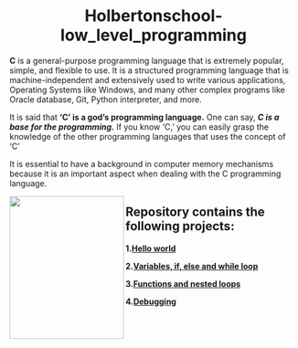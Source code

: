<h1 align="center"><b>Holbertonschool-low_level_programming</b></h1>

**C** is a general-purpose programming language that is extremely popular, simple, and flexible to use. It is a structured programming language that is machine-independent and extensively used to write various applications, Operating Systems like Windows, and many other complex programs like Oracle database, Git, Python interpreter, and more.

It is said that **‘C’ is a god’s programming language.** One can say, ***C is a base for the programming.*** If you know ‘C,’ you can easily grasp the knowledge of the other programming languages that uses the concept of ‘C’

It is essential to have a background in computer memory mechanisms because it is an important aspect when dealing with the C programming language.

<img align="left" width="200" height="250" src=" https://i.imgur.com/cdYTRZi.jpeg">

## Repository contains the following projects:

 **1.[Hello world](https://github.com/Tizihoxha/holbertonschool-low_level_programming/tree/main/hello_world)**
 
**2.[Variables, **if**, **else** and **while** loop](https://github.com/Tizihoxha/holbertonschool-low_level_programming/tree/main/variables_if_else_while)**

**3.[Functions and nested loops](https://github.com/Tizihoxha/holbertonschool-low_level_programming/tree/main/functions_nested_loops)**

**4.[Debugging](https://github.com/Tizihoxha/holbertonschool-low_level_programming/tree/main/debugging)**

